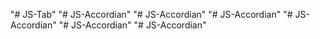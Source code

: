 "# JS-Tab" 
"# JS-Accordian" 
"# JS-Accordian" 
"# JS-Accordian" 
"# JS-Accordian" 
"# JS-Accordian" 
"# JS-Accordian" 
